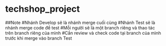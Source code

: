 # techshop_project

##Note
#Nhánh Develop sẽ là nhánh merge cuối cùng
#Nhánh Test sẽ là nhánh merge code để test
#Mỗi người sẽ là một branch riêng và thao tác trên branch riêng của mình
#Cần review và check code tại branch của mình trước khi merge vào branch Test
